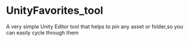 # UnityFavorites_tool
A very simple Unity Editor tool that helps to pin any asset or folder,so you can easily cycle through them
